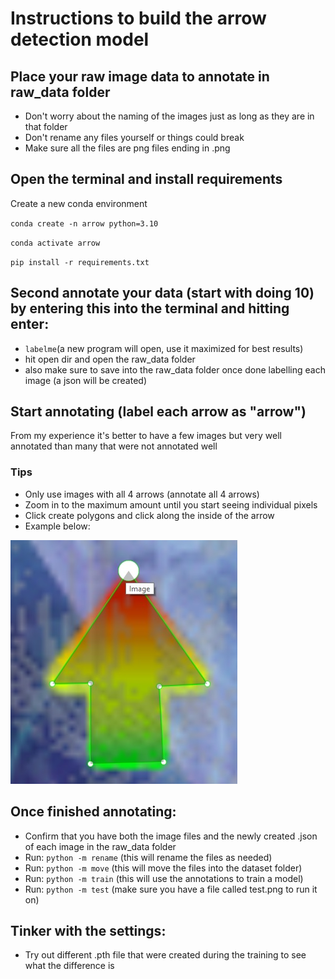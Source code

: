 # Instructions to build the arrow detection model

## Place your raw image data to annotate in raw_data folder

- Don't worry about the naming of the images just as long as they are in that folder
- Don't rename any files yourself or things could break
- Make sure all the files are png files ending in .png

## Open the terminal and install requirements

Create a new conda environment

`conda create -n arrow python=3.10`

`conda activate arrow`

`pip install -r requirements.txt`

## Second annotate your data (start with doing 10) by entering this into the terminal and hitting enter:

- `labelme`(a new program will open, use it maximized for best results)
- hit open dir and open the raw_data folder
- also make sure to save into the raw_data folder once done labelling each image (a json will be created)

## Start annotating (label each arrow as "arrow")

From my experience it's better to have a few images but very well annotated than many that were not annotated well

### Tips

- Only use images with all 4 arrows (annotate all 4 arrows)
- Zoom in to the maximum amount until you start seeing individual pixels
- Click create polygons and click along the inside of the arrow
- Example below:

![Example of an arrow annotated correctly](arrow_example.jpg)

## Once finished annotating:

- Confirm that you have both the image files and the newly created .json of each image in the raw_data folder
- Run: `python -m rename` (this will rename the files as needed)
- Run: `python -m move` (this will move the files into the dataset folder)
- Run: `python -m train` (this will use the annotations to train a model)
- Run: `python -m test` (make sure you have a file called test.png to run it on)

## Tinker with the settings:

- Try out different .pth file that were created during the training to see what the difference is
